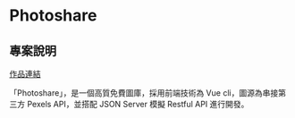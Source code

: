 # Photoshare

## 專案說明

[作品連結](https://doublesung.github.io/photoshare/)

「Photoshare」，是一個高質免費圖庫，採用前端技術為 Vue cli，圖源為串接第三方 Pexels API，並搭配 JSON Server 模擬 Restful API 進行開發。

